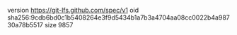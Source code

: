 version https://git-lfs.github.com/spec/v1
oid sha256:9cdb6bd0c1b5408264e3f9d5434b1a7b3a4704aa08cc0022b4a98730a78b5517
size 9857
